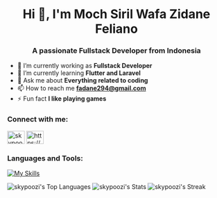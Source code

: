 <h1 align="center">Hi 👋, I'm Moch Siril Wafa Zidane Feliano</h1>
<h3 align="center">A passionate Fullstack Developer from Indonesia</h3>

- 🔭 I’m currently working as **Fullstack Developer**
- 🌱 I’m currently learning **Flutter and Laravel**
- 💬 Ask me about **Everything related to coding**
- 📫 How to reach me **fadane294@gmail.com**
- ⚡ Fun fact **I like playing games**

### Connect with me:
<a href="https://codepen.io/skypoo" target="blank"><img align="center" src="https://raw.githubusercontent.com/rahuldkjain/github-profile-readme-generator/master/src/images/icons/Social/codepen.svg" alt="skypoo" height="30" width="40" /></a>
<a href="https://linkedin.com/in/moch-siril-wafa-zidane-feliano-784435292/" target="blank"><img align="center" src="https://raw.githubusercontent.com/rahuldkjain/github-profile-readme-generator/master/src/images/icons/Social/linked-in-alt.svg" alt="https://www.linkedin.com/in/moch-siril-wafa-zidane-feliano-784435292/" height="30" width="40" /></a>

### Languages and Tools:
[![My Skills](https://skillicons.dev/icons?i=figma,github,postman,java,dart,flutter,php,laravel,html,css,js,tailwind,react,nextjs)](https://skillicons.dev)

![skypoozi's Top Languages](https://github-readme-stats.vercel.app/api/top-langs/?username=skypoozi&theme=tokyonight&show_icons=true&hide_border=false&layout=compact)
![skypoozi's Stats](https://github-readme-stats.vercel.app/api?username=skypoozi&theme=tokyonight&show_icons=true&hide_border=false&count_private=true)
![skypoozi's Streak](https://github-readme-streak-stats.herokuapp.com/?user=skypoozi&theme=tokyonight&hide_border=false)
